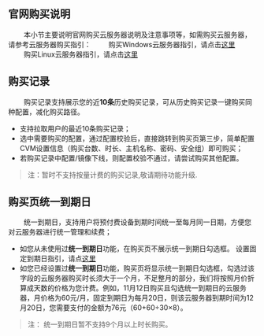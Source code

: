 ## 官网购买说明

&nbsp;&nbsp;&nbsp;&nbsp;&nbsp;&nbsp;&nbsp;&nbsp;本小节主要说明官网购买云服务器说明及注意事项等，如需购买云服务器，请参考云服务器购买指引：
&nbsp;&nbsp;&nbsp;&nbsp;&nbsp;&nbsp;&nbsp;&nbsp;购买Windows云服务器指引，请点击[这里](http://tcecqpoc.fsphere.cn/doc/product/213/2763)
&nbsp;&nbsp;&nbsp;&nbsp;&nbsp;&nbsp;&nbsp;&nbsp;购买Linux云服务器指引，请点击[这里](http://tcecqpoc.fsphere.cn/doc/product/213/2972)

## 购买记录
&nbsp;&nbsp;&nbsp;&nbsp;&nbsp;&nbsp;&nbsp;&nbsp;购买记录支持展示您的近**10条**历史购买记录，可从历史购买记录一键购买同种配置，减化购买路径。

- 支持拉取用户的最近10条购买记录；
- 选中需要购买的配置，通过配置校验后，直接跳转到购买页第三步，简单配置CVM设置信息（购买台数、时长、主机名称、密码、安全组）即可购买；
- 若购买记录中配置/镜像下线，则配置校验不通过，请尝试购买其他配置。

>注：暂时不支持按量计费的购买记录,敬请期待功能升级.

## 购买页统一到期日
&nbsp;&nbsp;&nbsp;&nbsp;&nbsp;&nbsp;&nbsp;&nbsp;统一到期日，支持用户将预付费设备到期时间统一至每月同一日期，方便您对云服务器进行统一管理和续费；

- 如您从未使用过**统一到期日**功能，在购买页不展示统一到期日勾选框。
设置固定到期日指引，请点[这里](http://tcecqpoc.fsphere.cn/doc/product/285/1894#.E4.BA.94.E3.80.81.E8.AE.BE.E7.BD.AE.E7.BB.9F.E4.B8.80.E5.88.B0.E6.9C.9F.E6.97.A5)
- 如您已经设置过**统一到期日**功能，购买页将显示统一到期日勾选框，勾选过该字段的云服务器购买时长须大于一个月，不足整月的部分，我们将按照月价折算成天数的价格为您计费。例如，11月12日购买且勾选统一到期日的云服务器，月价格为60元/月，固定到期日为每月20日，则该云服务器到期时间为12月20日，您需要支付的金额为76元（60+60÷30×8）。

>注： 统一到期日暂不支持9个月以上时长购买。

